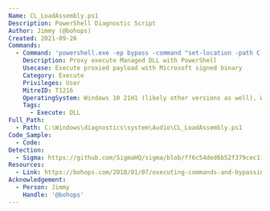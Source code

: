 ```yaml
---
Name: CL_LoadAssembly.ps1
Description: PowerShell Diagnostic Script
Author: Jimmy (@bohops)
Created: 2021-09-26
Commands:
  - Command: 'powershell.exe -ep bypass -command "set-location -path C:\Windows\diagnostics\system\Audio; import-module .\CL_LoadAssembly.ps1; LoadAssemblyFromPath ..\..\..\..\testing\fun.dll;[Program]::Fun()"'
    Description: Proxy execute Managed DLL with PowerShell
    Usecase: Execute proxied payload with Microsoft signed binary
    Category: Execute
    Privileges: User
    MitreID: T1216
    OperatingSystem: Windows 10 21H1 (likely other versions as well), Windows 11
    Tags:
      - Execute: DLL
Full_Path:
  - Path: C:\Windows\diagnostics\system\Audio\CL_LoadAssembly.ps1
Code_Sample:
  - Code:
Detection:
  - Sigma: https://github.com/SigmaHQ/sigma/blob/ff6c54ded6b52f379cec11fe17c1ccb956faa660/rules/windows/process_creation/proc_creation_win_lolbas_cl_loadassembly.yml
Resources:
  - Link: https://bohops.com/2018/01/07/executing-commands-and-bypassing-applocker-with-powershell-diagnostic-scripts/
Acknowledgement:
  - Person: Jimmy
    Handle: '@bohops'
---
```

